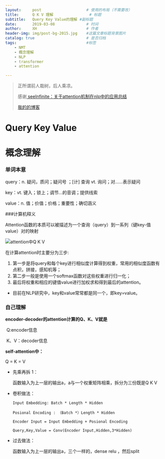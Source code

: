 ```yaml
---
layout:     post   				    # 使用的布局（不需要改）
title:      Q K V 理解 				# 标题 
subtitle:   Query Key Value的理解 #副标题
date:       2019-03-08 				# 时间
author:     XH 						# 作者
header-img: img/post-bg-2015.jpg 	#这篇文章标题背景图片
catalog: true 						# 是否归档
tags:								#标签
    - NMT
    - 概念理解
    - NLP
    - transformer
    - attention

---
```



> 正所谓前人栽树，后人乘凉。
>
> 感谢[ seeInfinite：关于attention机制在nlp中的应用总结](http://blog.csdn.net/qq_41058526/article/details/80578932)
>
> [我的的博客](https://xinghanzzy.github.io/)



# Query Key Value

# 概念理解

### 单词本意

query：n. 疑问，质问；疑问号 ；[计] 查询 vt. 询问；对……表示疑问

key：vt. 键入；锁上；调节…的音调；提供线索

value：n. 值；价值；价格；重要性；确切涵义

###计算机释义

Attention函数的本质可以被描述为一个查询（query）到一系列（键key-值value）对的映射

![attention中Q K V](https://ws1.sinaimg.cn/large/4ac7f217ly1g0vhrmxn0xj20p50azq43.jpg)

在计算attention时主要分为三步:

1. 第一步是将query和每个key进行相似度计算得到权重，常用的相似度函数有点积，拼接，感知机等；
2. 第二步一般是使用一个softmax函数对这些权重进行归一化；
3. 最后将权重和相应的键值value进行加权求和得到最后的attention。

- 目前在NLP研究中，key和value常常都是同一个，即key=value。

### 自己理解

**encoder-decoder的attention计算的Q、K、V就是** 

​	Q:encoder信息

​	K、V：decoder信息

**self-attention中：**

Q = K = V

- 先乘再拆	1：

   函数输入为上一层的输出a，a与一个权重矩阵相乘，拆分为三份既是Q K V

- 卷积做法：

   ```
   Input Embedding: Batch * Length * Hidden
   
   Posional Encoding : （Batch *）Length * Hidden
   
   Encoder Input = Input Embedding + Posional Encoding
   
   Query,Key,Value = Conv(Encoder Input,Hidden,3*Hidden)
   
   ```

   

- 过去做法：

  函数输入为上一层的输出a，三个一样的，dense relu ，然后split